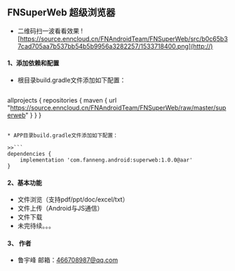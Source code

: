 ## FNSuperWeb 超级浏览器
* 二维码扫一波看看效果
![https://source.enncloud.cn/FNAndroidTeam/FNSuperWeb/src/b0c65b37cad705aa7b537bb54b5b9956a3282257/1533718400.png](http://)
#### 1、添加依赖和配置
* 根目录build.gradle文件添加如下配置：

>>```
allprojects {
    repositories {
        maven { url "https://source.enncloud.cn/FNAndroidTeam/FNSuperWeb/raw/master/superweb" }
    }
}
```

* APP目录build.gradle文件添加如下配置：

>>```
dependencies {
    implementation 'com.fanneng.android:superweb:1.0.0@aar'
}
```

#### 2、基本功能
* 文件浏览（支持pdf/ppt/doc/excel/txt）
* 文件上传（Android与JS通信）
* 文件下载
* 未完待续。。。


#### 3、 作者
* 鲁宇峰   邮箱：466708987@qq.com
